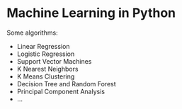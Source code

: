 # Machine Learning in Python

Some algorithms: 
* Linear Regression
* Logistic Regression
* Support Vector Machines
* K Nearest Neighbors 
* K Means Clustering
* Decision Tree and Random Forest
* Principal Component Analysis
* ...
